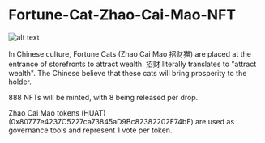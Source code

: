 # Fortune-Cat-Zhao-Cai-Mao-NFT

![alt text](https://github.com/marcusdantan/Fortune-Cat-Zhao-Cai-Mao-NFT/blob/Zhao-Cai-Mao/Fortune-Cat-(Zhao-Cai-Mao)-Cover-Photo.png?raw=true)

In Chinese culture, Fortune Cats (Zhao Cai Mao 招财猫) are placed at the entrance of storefronts to attract wealth. 
招财 literally translates to "attract wealth". The Chinese believe that these cats will bring prosperity to the holder.

888 NFTs will be minted, with 8 being released per drop. 

Zhao Cai Mao tokens (HUAT) (0x80777e4237C5227ca73845aD9Bc82382202F74bF) are used as governance tools and represent 1 vote per token. 
